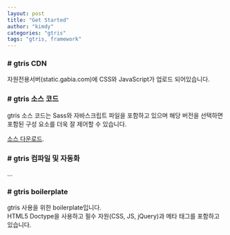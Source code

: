 ```yaml
---
layout: post
title: "Get Started"
author: "kimdy"
categories: "gtris"
tags: "gtris, framework"
---
```


### # gtris CDN

자원전용서버(static.gabia.com)에 CSS와 JavaScript가 업로드 되어있습니다.

<script src="https://gist.github.com/gabia-frontend-dev/7233f4291c414f82fa0ad9f825cdcc71.js"></script>

### # gtris 소스 코드
gtris 소스 코드는 Sass와 자바스크립트 파일을 포함하고 있으며 해당 버전을 선택하면 포함된 구성 요소를 더욱 잘 제어할 수 있습니다.  

[소스 다운로드](https://github.com/gabia-frontend-dev/gtris.1.2.0).

### # gtris 컴파일 및 자동화

...

### # gtris boilerplate

gtris 사용을 위한 boilerplate입니다.  
HTML5 Doctype을 사용하고 필수 자원(CSS, JS, jQuery)과 메타 태그를 포함하고 있습니다.

<script src="https://gist.github.com/gabia-frontend-dev/996f3d9caf41cd6226d342978846901e.js"></script>
